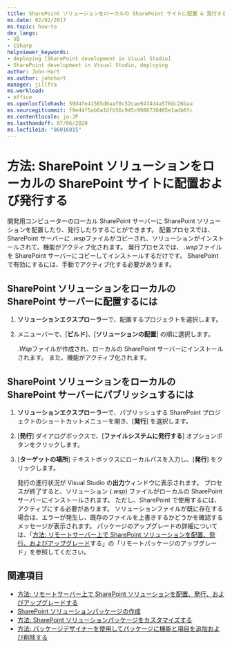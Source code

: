 ```yaml
---
title: SharePoint ソリューションをローカルの SharePoint サイトに配置 & 発行する
ms.date: 02/02/2017
ms.topic: how-to
dev_langs:
- VB
- CSharp
helpviewer_keywords:
- deploying [SharePoint development in Visual Studio]
- SharePoint development in Visual Studio, deploying
author: John-Hart
ms.author: johnhart
manager: jillfra
ms.workload:
- office
ms.openlocfilehash: 59d4fe41565d0aaf0c52cae9434d4a576dc26baa
ms.sourcegitcommit: f9e44f5ab6a1dfb56c945c9986730465e1adb6fc
ms.contentlocale: ja-JP
ms.lasthandoff: 07/06/2020
ms.locfileid: "86016815"
---
```

# <a name="how-to-deploy-and-publish-a-sharepoint-solution-to-a-local-sharepoint-site"></a>方法: SharePoint ソリューションをローカルの SharePoint サイトに配置および発行する
  開発用コンピューターのローカル SharePoint サーバーに SharePoint ソリューションを配置したり、発行したりすることができます。 配置プロセスでは、SharePoint サーバーに *.wsp*ファイルがコピーされ、ソリューションがインストールされて、機能がアクティブ化されます。 発行プロセスでは、 *.wsp*ファイルを SharePoint サーバーにコピーしてインストールするだけです。 SharePoint で有効にするには、手動でアクティブ化する必要があります。

## <a name="to-deploy-a-sharepoint-solution-to-the-local-sharepoint-server"></a>SharePoint ソリューションをローカルの SharePoint サーバーに配置するには

1. **ソリューションエクスプローラー**で、配置するプロジェクトを選択します。

2. メニューバーで、[**ビルド**]、[**ソリューションの配置**] の順に選択します。

     *.Wsp*ファイルが作成され、ローカルの SharePoint サーバーにインストールされます。 また、機能がアクティブ化されます。

## <a name="to-publish-a-sharepoint-solution-to-a-local-sharepoint-server"></a>SharePoint ソリューションをローカルの SharePoint サーバーにパブリッシュするには

1. **ソリューションエクスプローラー**で、パブリッシュする SharePoint プロジェクトのショートカットメニューを開き、[**発行**] を選択します。

2. [**発行**] ダイアログボックスで、[**ファイルシステムに発行する**] オプションボタンをクリックします。

3. [**ターゲットの場所**] テキストボックスにローカルパスを入力し、[**発行**] をクリックします。

     発行の進行状況が Visual Studio の**出力**ウィンドウに表示されます。 プロセスが終了すると、ソリューション (*.wsp*) ファイルがローカルの SharePoint サーバーにインストールされます。 ただし、SharePoint で使用するには、アクティブにする必要があります。 ソリューションファイルが既に存在する場合は、エラーが発生し、既存のファイルを上書きするかどうかを確認するメッセージが表示されます。 パッケージのアップグレードの詳細については、「[方法: リモートサーバー上で SharePoint ソリューションを配置、発行、およびアップグレード](../sharepoint/how-to-deploy-publish-and-upgrade-sharepoint-solutions-on-a-remote-server.md)する」の「リモートパッケージのアップグレード」を参照してください。

## <a name="see-also"></a>関連項目
- [方法: リモートサーバー上で SharePoint ソリューションを配置、発行、およびアップグレードする](../sharepoint/how-to-deploy-publish-and-upgrade-sharepoint-solutions-on-a-remote-server.md)
- [SharePoint ソリューションパッケージの作成](../sharepoint/creating-sharepoint-solution-packages.md)
- [方法: SharePoint ソリューションパッケージをカスタマイズする](../sharepoint/how-to-customize-a-sharepoint-solution-package.md)
- [方法: パッケージデザイナーを使用してパッケージに機能と項目を追加および削除する](../sharepoint/how-to-add-and-remove-features-and-items-to-a-package-by-using-the-package-designer.md)
